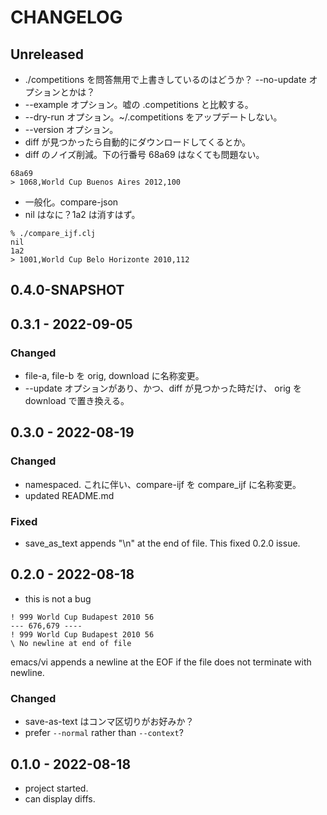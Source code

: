 # CHANGELOG

## Unreleased
* ./competitions を問答無用で上書きしているのはどうか？ --no-update オプションとかは？
* --example オプション。嘘の .competitions と比較する。
* --dry-run オプション。~/.competitions をアップデートしない。
* --version オプション。
* diff が見つかったら自動的にダウンロードしてくるとか。
* diff のノイズ削減。下の行番号 68a69 はなくても問題ない。
```
68a69
> 1068,World Cup Buenos Aires 2012,100
```
* 一般化。compare-json
* nil はなに？1a2 は消すはず。
```
% ./compare_ijf.clj
nil
1a2
> 1001,World Cup Belo Horizonte 2010,112
```

## 0.4.0-SNAPSHOT

## 0.3.1 - 2022-09-05
### Changed
* file-a, file-b を orig, download に名称変更。
* --update オプションがあり、かつ、diff が見つかった時だけ、
  orig を download で置き換える。

## 0.3.0 - 2022-08-19
### Changed
* namespaced. これに伴い、compare-ijf を compare_ijf に名称変更。
* updated README.md
### Fixed
* save_as_text appends "\n" at the end of file. This fixed 0.2.0 issue.

## 0.2.0 - 2022-08-18
* this is not a bug
```
! 999 World Cup Budapest 2010 56
--- 676,679 ----
! 999 World Cup Budapest 2010 56
\ No newline at end of file
```
emacs/vi appends a newline at the EOF if the file does not terminate
with newline.
### Changed
* save-as-text はコンマ区切りがお好みか？
* prefer `--normal` rather than `--context`?


## 0.1.0 - 2022-08-18
* project started.
* can display diffs.
